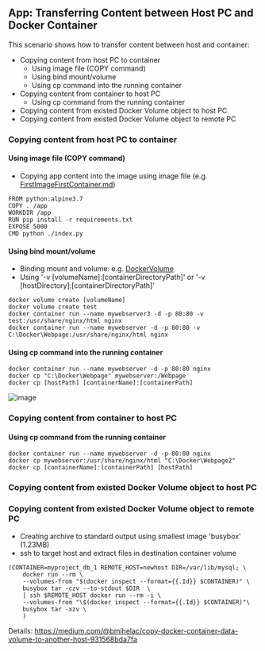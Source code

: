 ## App: Transferring Content between Host PC and Docker Container

This scenario shows how to transfer content between host and container:
- Copying content from host PC to container
  - Using image file (COPY command)
  - Using bind mount/volume
  - Using cp command into the running container
- Copying content from container to host PC
  - Using cp command from the running container
- Copying content from existed Docker Volume object to host PC
- Copying content from existed Docker Volume object to remote PC

### Copying content from host PC to container

#### Using image file (COPY command)
- Copying app content into the image using image file (e.g. [FirstImageFirstContainer.md](https://github.com/omerbsezer/Fast-Docker/blob/main/FirstImageFirstContainer.md))
```
FROM python:alpine3.7
COPY . /app
WORKDIR /app
RUN pip install -r requirements.txt
EXPOSE 5000
CMD python ./index.py
```

#### Using bind mount/volume
- Binding mount and volume: e.g. [DockerVolume](https://github.com/omerbsezer/Fast-Docker/blob/main/DockerVolume.md)
- Using '-v [volumeName]:[containerDirectoryPath]' or '-v [hostDirectory]:[containerDirectoryPath]' 

```
docker volume create [volumeName]
docker volume create test
docker container run --name mywebserver3 -d -p 80:80 -v test:/usr/share/nginx/html nginx
docker container run --name mywebserver -d -p 80:80 -v C:\Docker\Webpage:/usr/share/nginx/html nginx
```

#### Using cp command into the running container

```
docker container run --name mywebserver -d -p 80:80 nginx
docker cp "C:\Docker\Webpage" mywebserver:/Webpage
docker cp [hostPath] [containerName]:[containerPath]
```
![image](https://user-images.githubusercontent.com/10358317/113862178-61709480-97a8-11eb-97bd-e7fa078168bb.png)

### Copying content from container to host PC

#### Using cp command from the running container

```
docker container run --name mywebserver -d -p 80:80 nginx
docker cp mywebserver:/usr/share/nginx/html "C:\Docker\Webpage2" 
docker cp [containerName]:[containerPath] [hostPath] 
```

### Copying content from existed Docker Volume object to host PC


### Copying content from existed Docker Volume object to remote PC
- Creatíng archive to standard output using smallest image 'busybox' (1.23MB)
- ssh to target host and extract files in destination container volume

```
(CONTAINER=myproject_db_1 REMOTE_HOST=newhost DIR=/var/lib/mysql; \
    docker run --rm \
    --volumes-from "$(docker inspect --format={{.Id}} $CONTAINER)" \
    busybox tar -czv --to-stdout $DIR  \
    | ssh $REMOTE_HOST docker run --rm -i \
    --volumes-from "\$(docker inspect --format={{.Id}} $CONTAINER)"\
    busybox tar -xzv \
    )
```
Details: https://medium.com/@bmihelac/copy-docker-container-data-volume-to-another-host-931568bda7fa
